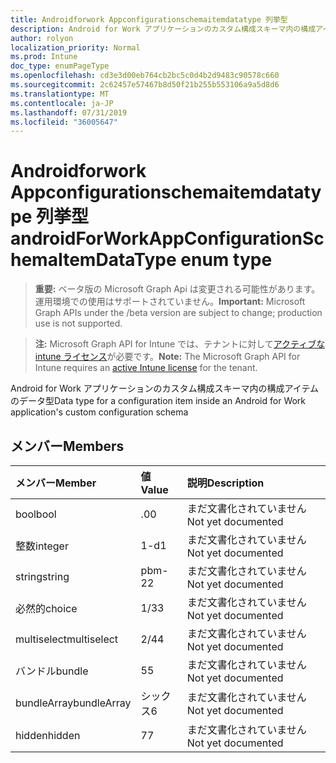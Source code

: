 ```yaml
---
title: Androidforwork Appconfigurationschemaitemdatatype 列挙型
description: Android for Work アプリケーションのカスタム構成スキーマ内の構成アイテムのデータ型
author: rolyon
localization_priority: Normal
ms.prod: Intune
doc_type: enumPageType
ms.openlocfilehash: cd3e3d00eb764cb2bc5c0d4b2d9483c90578c660
ms.sourcegitcommit: 2c62457e57467b8d50f21b255b553106a9a5d8d6
ms.translationtype: MT
ms.contentlocale: ja-JP
ms.lasthandoff: 07/31/2019
ms.locfileid: "36005647"
---
```

# <a name="androidforworkappconfigurationschemaitemdatatype-enum-type"></a><span data-ttu-id="fb1ce-103">Androidforwork Appconfigurationschemaitemdatatype 列挙型</span><span class="sxs-lookup"><span data-stu-id="fb1ce-103">androidForWorkAppConfigurationSchemaItemDataType enum type</span></span>

> <span data-ttu-id="fb1ce-104">**重要:** ベータ版の Microsoft Graph Api は変更される可能性があります。運用環境での使用はサポートされていません。</span><span class="sxs-lookup"><span data-stu-id="fb1ce-104">**Important:** Microsoft Graph APIs under the /beta version are subject to change; production use is not supported.</span></span>

> <span data-ttu-id="fb1ce-105">**注:** Microsoft Graph API for Intune では、テナントに対して[アクティブな intune ライセンス](https://go.microsoft.com/fwlink/?linkid=839381)が必要です。</span><span class="sxs-lookup"><span data-stu-id="fb1ce-105">**Note:** The Microsoft Graph API for Intune requires an [active Intune license](https://go.microsoft.com/fwlink/?linkid=839381) for the tenant.</span></span>

<span data-ttu-id="fb1ce-106">Android for Work アプリケーションのカスタム構成スキーマ内の構成アイテムのデータ型</span><span class="sxs-lookup"><span data-stu-id="fb1ce-106">Data type for a configuration item inside an Android for Work application's custom configuration schema</span></span>

## <a name="members"></a><span data-ttu-id="fb1ce-107">メンバー</span><span class="sxs-lookup"><span data-stu-id="fb1ce-107">Members</span></span>
|<span data-ttu-id="fb1ce-108">メンバー</span><span class="sxs-lookup"><span data-stu-id="fb1ce-108">Member</span></span>|<span data-ttu-id="fb1ce-109">値</span><span class="sxs-lookup"><span data-stu-id="fb1ce-109">Value</span></span>|<span data-ttu-id="fb1ce-110">説明</span><span class="sxs-lookup"><span data-stu-id="fb1ce-110">Description</span></span>|
|:---|:---|:---|
|<span data-ttu-id="fb1ce-111">bool</span><span class="sxs-lookup"><span data-stu-id="fb1ce-111">bool</span></span>|<span data-ttu-id="fb1ce-112">.0</span><span class="sxs-lookup"><span data-stu-id="fb1ce-112">0</span></span>|<span data-ttu-id="fb1ce-113">まだ文書化されていません</span><span class="sxs-lookup"><span data-stu-id="fb1ce-113">Not yet documented</span></span>|
|<span data-ttu-id="fb1ce-114">整数</span><span class="sxs-lookup"><span data-stu-id="fb1ce-114">integer</span></span>|<span data-ttu-id="fb1ce-115">1-d</span><span class="sxs-lookup"><span data-stu-id="fb1ce-115">1</span></span>|<span data-ttu-id="fb1ce-116">まだ文書化されていません</span><span class="sxs-lookup"><span data-stu-id="fb1ce-116">Not yet documented</span></span>|
|<span data-ttu-id="fb1ce-117">string</span><span class="sxs-lookup"><span data-stu-id="fb1ce-117">string</span></span>|<span data-ttu-id="fb1ce-118">pbm-2</span><span class="sxs-lookup"><span data-stu-id="fb1ce-118">2</span></span>|<span data-ttu-id="fb1ce-119">まだ文書化されていません</span><span class="sxs-lookup"><span data-stu-id="fb1ce-119">Not yet documented</span></span>|
|<span data-ttu-id="fb1ce-120">必然的</span><span class="sxs-lookup"><span data-stu-id="fb1ce-120">choice</span></span>|<span data-ttu-id="fb1ce-121">1/3</span><span class="sxs-lookup"><span data-stu-id="fb1ce-121">3</span></span>|<span data-ttu-id="fb1ce-122">まだ文書化されていません</span><span class="sxs-lookup"><span data-stu-id="fb1ce-122">Not yet documented</span></span>|
|<span data-ttu-id="fb1ce-123">multiselect</span><span class="sxs-lookup"><span data-stu-id="fb1ce-123">multiselect</span></span>|<span data-ttu-id="fb1ce-124">2/4</span><span class="sxs-lookup"><span data-stu-id="fb1ce-124">4</span></span>|<span data-ttu-id="fb1ce-125">まだ文書化されていません</span><span class="sxs-lookup"><span data-stu-id="fb1ce-125">Not yet documented</span></span>|
|<span data-ttu-id="fb1ce-126">バンドル</span><span class="sxs-lookup"><span data-stu-id="fb1ce-126">bundle</span></span>|<span data-ttu-id="fb1ce-127">5</span><span class="sxs-lookup"><span data-stu-id="fb1ce-127">5</span></span>|<span data-ttu-id="fb1ce-128">まだ文書化されていません</span><span class="sxs-lookup"><span data-stu-id="fb1ce-128">Not yet documented</span></span>|
|<span data-ttu-id="fb1ce-129">bundleArray</span><span class="sxs-lookup"><span data-stu-id="fb1ce-129">bundleArray</span></span>|<span data-ttu-id="fb1ce-130">シックス</span><span class="sxs-lookup"><span data-stu-id="fb1ce-130">6</span></span>|<span data-ttu-id="fb1ce-131">まだ文書化されていません</span><span class="sxs-lookup"><span data-stu-id="fb1ce-131">Not yet documented</span></span>|
|<span data-ttu-id="fb1ce-132">hidden</span><span class="sxs-lookup"><span data-stu-id="fb1ce-132">hidden</span></span>|<span data-ttu-id="fb1ce-133">7</span><span class="sxs-lookup"><span data-stu-id="fb1ce-133">7</span></span>|<span data-ttu-id="fb1ce-134">まだ文書化されていません</span><span class="sxs-lookup"><span data-stu-id="fb1ce-134">Not yet documented</span></span>|





